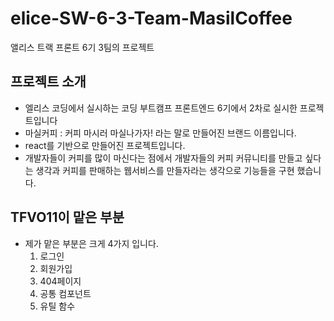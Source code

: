 # elice-SW-6-3-Team-MasilCoffee
앨리스 트랙 프론트 6기 3팀의 프로젝트


## 프로젝트 소개
 - 엘리스 코딩에서 실시하는 코딩 부트캠프 프론트엔드 6기에서 2차로 실시한 프로젝트입니다
 - 마실커피 : 커피 마시러 마실나가자! 라는 말로 만들어진 브랜드 이름입니다.
 - react를 기반으로 만들어진 프로젝트입니다.
 - 개발자들이 커피를 많이 마신다는 점에서 개발자들의 커피 커뮤니티를 만들고 싶다는 생각과 커피를 판매하는 웹서비스를 만들자라는 생각으로 기능들을 구현 했습니다.

## TFVO11이 맡은 부분 
 - 제가 맡은 부분은 크게 4가지 입니다.
   1. 로그인
   2. 회원가입
   3. 404페이지
   4. 공통 컴포넌트
   5. 유틸 함수

